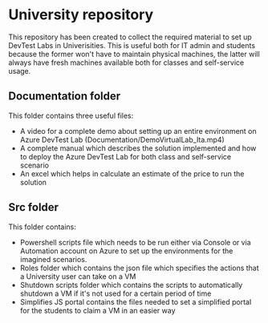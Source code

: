 # University repository
This repository has been created to collect the required material to set up DevTest Labs in Univerisities. This is useful both for IT admin and students because the former won't have to maintain physical machines, the latter will always have fresh machines available both for classes and self-service usage.

## Documentation folder
This folder contains three useful files:
- A video for a complete demo about setting up an entire environment on Azure DevTest Lab (Documentation/DemoVirtualLab_Ita.mp4)
- A complete manual which describes the solution implemented and how to deploy the Azure DevTest Lab for both class and self-service scenario
- An excel which helps in calculate an estimate of the price to run the solution

## Src folder
This folder contains:
- Powershell scripts file which needs to be run either via Console or via Automation account on Azure to set up the environments for the imagined scenarios.
- Roles folder which contains the json file which specifies the actions that a University user can take on a VM
- Shutdown scripts folder which contains the scripts to automatically shutdown a VM if it's not used for a certain period of time
- Simplifies JS portal contains the files needed to set a simplified portal for the students to claim a VM in an easier way
